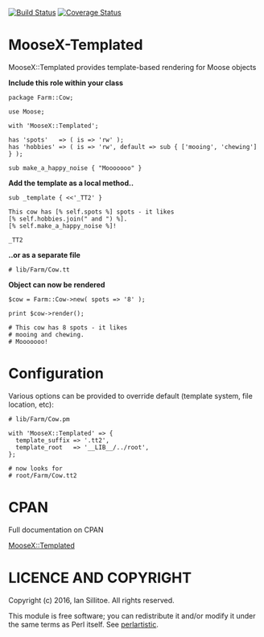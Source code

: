 
[![Build Status](https://travis-ci.org/sillitoe/moosex-templated.svg?branch=master)](https://travis-ci.org/sillitoe/moosex-templated)
[![Coverage Status](https://coveralls.io/repos/github/sillitoe/moosex-templated/badge.svg?branch=master)](https://coveralls.io/github/sillitoe/moosex-templated?branch=master)

MooseX-Templated
=================

MooseX::Templated provides template-based rendering for Moose objects

**Include this role within your class**

    package Farm::Cow;

    use Moose;

    with 'MooseX::Templated';

    has 'spots'   => ( is => 'rw' );
    has 'hobbies' => ( is => 'rw', default => sub { ['mooing', 'chewing'] } );

    sub make_a_happy_noise { "Mooooooo" }

**Add the template as a local method..**

    sub _template { <<'_TT2' }

    This cow has [% self.spots %] spots - it likes
    [% self.hobbies.join(" and ") %].
    [% self.make_a_happy_noise %]!

    _TT2

**..or as a separate file**

    # lib/Farm/Cow.tt

**Object can now be rendered**

    $cow = Farm::Cow->new( spots => '8' );

    print $cow->render();

    # This cow has 8 spots - it likes
    # mooing and chewing.
    # Mooooooo!

# Configuration

Various options can be provided to override default (template system, file location, etc):

    # lib/Farm/Cow.pm

    with 'MooseX::Templated' => {
      template_suffix => '.tt2',
      template_root   => '__LIB__/../root',
    };

    # now looks for
    # root/Farm/Cow.tt2

# CPAN

Full documentation on CPAN

[MooseX::Templated](https://metacpan.org/pod/MooseX::Templated)

# LICENCE AND COPYRIGHT

Copyright (c) 2016, Ian Sillitoe. All rights reserved.

This module is free software; you can redistribute it and/or
modify it under the same terms as Perl itself. See [perlartistic](https://metacpan.org/pod/perlartistic).
